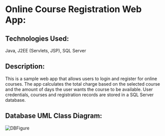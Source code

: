 # Online Course Registration Web App:

## Technologies Used:

Java, J2EE (Servlets, JSP), SQL Server

## Description:

This is a sample web app that allows users to login and register for online courses. The app calculates the total charge based on the selected course and the amount of days the user wants the course to be available. User credentials, courses and registration records are stored in a SQL Server database.

## Database UML Class Diagram:

![DBFigure](C:\Users\drleo\iCloudDrive\Typora\Java\DBFigure.png)

